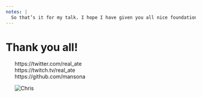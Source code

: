 ```yaml
---
notes: |
  So that’s it for my talk. I hope I have given you all nice foundational perspective on what lints are, how useful they can be and how unlocking the skill of writing your own lint rules can be an incredibly powerful tool to gradually improve your codebase in a way that you personally design. And don’t forget to try out lint-to-the-future and setup your dashboard, never underestimate the power of a nice graph.
---
```


# Thank you all! <!-- .element style="position: initial" -->

<ul style="list-style-type: none">
  <li>https://twitter.com/real_ate</li>
  <li>https://twitch.tv/real_ate</li>
  <li>https://github.com/mansona</li>
<li>

![Chris](/images/chris.jpg) <!-- .element style="height: 320px; position: absolute; right: 0; top: 200px;" -->
